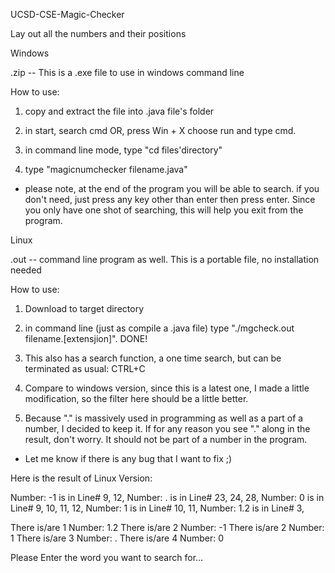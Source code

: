 UCSD-CSE-Magic-Checker

Lay out all the numbers and their positions

Windows

.zip -- This is a .exe file to use in windows command line

How to use:

1. copy and extract the file into .java file's folder

2. in start, search cmd
   OR, press Win + X choose run and type cmd.

3. in command line mode, type "cd files'directory"

4. type "magicnumchecker filename.java"

* please note, at the end of the program you will be able to search.
  if you don't need, just press any key other than enter then press enter.
  Since you only have one shot of searching, this will help you exit from the program.
  
  
Linux

.out -- command line program as well. This is a portable file, no installation needed

How to use:

1. Download to target directory

2. in command line (just as compile a .java file) type "./mgcheck.out filename.[extensjion]". DONE!

3. This also has a search function, a one time search, but can be terminated as usual: CTRL+C

4. Compare to windows version, since this is a latest one, I made a little modification, so the filter here should be a little better.

5. Because "." is massively used in programming as well as a part of a number, I decided to keep it. If for any reason you see "." along in the result, don't worry. It should not be part of a number in the program.

* Let me know if there is any bug that I want to fix ;)

Here is the result of Linux Version:

Number: -1  is in Line# 9, 12, 
Number: .  is in Line# 23, 24, 28, 
Number: 0  is in Line# 9, 10, 11, 12, 
Number: 1  is in Line# 10, 11, 
Number: 1.2  is in Line# 3, 

There is/are 1  Number: 1.2
There is/are 2  Number: -1
There is/are 2  Number: 1
There is/are 3  Number: .
There is/are 4  Number: 0

Please Enter the word you want to search for...
